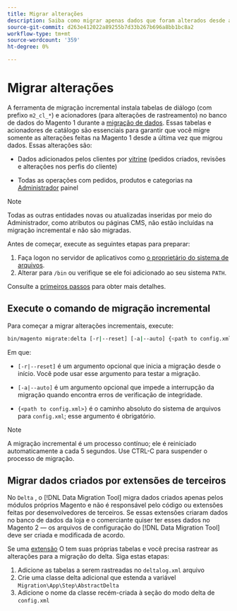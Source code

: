 ```yaml
---
title: Migrar alterações
description: Saiba como migrar apenas dados que foram alterados desde a última migração de dados do Magento 1 com o [!DNL Data Migration Tool].
source-git-commit: d263e412022a89255b7d33b267b696a8bb1bc8a2
workflow-type: tm+mt
source-wordcount: '359'
ht-degree: 0%

---
```



# Migrar alterações

A ferramenta de migração incremental instala tabelas de diálogo (com prefixo `m2_cl_*`) e acionadores (para alterações de rastreamento) no banco de dados do Magento 1 durante a [migração de dados](data.md). Essas tabelas e acionadores de catálogo são essenciais para garantir que você migre somente as alterações feitas na Magento 1 desde a última vez que migrou dados. Essas alterações são:

* Dados adicionados pelos clientes por [vitrine](https://glossary.magento.com/storefront) (pedidos criados, revisões e alterações nos perfis do cliente)

* Todas as operações com pedidos, produtos e categorias na [Administrador](https://glossary.magento.com/magento-admin) painel

>[!NOTE]
>
>Todas as outras entidades novas ou atualizadas inseridas por meio do Administrador, como atributos ou páginas CMS, não estão incluídas na migração incremental e não são migradas.


Antes de começar, execute as seguintes etapas para preparar:

1. Faça logon no servidor de aplicativos como [o proprietário do sistema de arquivos](../../../installation/prerequisites/file-system/overview.md).
1. Alterar para `/bin` ou verifique se ele foi adicionado ao seu sistema `PATH`.

Consulte a [primeiros passos](overview.md#first-steps) para obter mais detalhes.

## Execute o comando de migração incremental

Para começar a migrar alterações incrementais, execute:

```bash
bin/magento migrate:delta [-r|--reset] [-a|--auto] {<path to config.xml>}
```

Em que:

* `[-r|--reset]` é um argumento opcional que inicia a migração desde o início. Você pode usar esse argumento para testar a migração.

* `[-a|--auto]` é um argumento opcional que impede a interrupção da migração quando encontra erros de verificação de integridade.

* `{<path to config.xml>}` é o caminho absoluto do sistema de arquivos para `config.xml`; esse argumento é obrigatório.

>[!NOTE]
>
>A migração incremental é um processo contínuo; ele é reiniciado automaticamente a cada 5 segundos. Use CTRL-C para suspender o processo de migração.


## Migrar dados criados por extensões de terceiros

No `Delta` , o [!DNL Data Migration Tool] migra dados criados apenas pelos módulos próprios Magento e não é responsável pelo código ou extensões feitas por desenvolvedores de terceiros. Se essas extensões criaram dados no banco de dados da loja e o comerciante quiser ter esses dados no Magento 2 — os arquivos de configuração do [!DNL Data Migration Tool] deve ser criada e modificada de acordo.

Se uma [extensão](https://glossary.magento.com/extension) O tem suas próprias tabelas e você precisa rastrear as alterações para a migração do delta. Siga estas etapas:

1. Adicione as tabelas a serem rastreadas no `deltalog.xml` arquivo
1. Crie uma classe delta adicional que estenda a variável `Migration\App\Step\AbstractDelta`
1. Adicione o nome da classe recém-criada à seção do modo delta de `config.xml`
